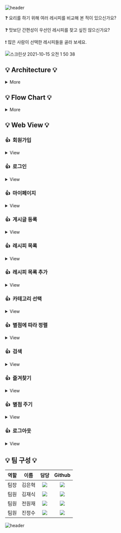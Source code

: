![header](https://capsule-render.vercel.app/api?type=soft&color=gradient&section=header&text=Pick%20and%20Roll&fontSize=90&animation=twinkling)

❓ 요리를 하기 위해 여러 레시피를 비교해 본 적이 있으신가요?

❓ 맛보단 간편성이 우선인 레시피를 찾고 싶진 않으신가요?

❗️ 많은 사람이 선택한 레시피들을 골라 보세요.

![스크린샷 2021-10-15 오전 1 50 38](https://user-images.githubusercontent.com/59719552/137361919-e7dd5b93-393b-4be0-a3d3-570df7c2b175.png)

## 💡 Architecture 💡
<details>
  <summary>More</summary>
  <img width="1037" alt="architecture" src="https://user-images.githubusercontent.com/59719552/137322724-0e083d7b-f8af-4dbf-8673-a7cf9978b28d.png">
</details>


## 💡 Flow Chart 💡
<details>
  <summary>More</summary>
  <img width="1037" alt="Screen Shot 2021-10-14 at 10 40 52 PM" src="https://user-images.githubusercontent.com/77090941/137343261-09bad1fc-7f30-4ffe-a7c7-4d56b5a6eb18.png">
</details>

## 💡 Web View 💡

### 👍&nbsp;&nbsp;회원가입

<details>
  <summary>View</summary>
  <img width="1037" alt="signup" src="https://user-images.githubusercontent.com/59719552/137367019-e6a15b9d-fa9b-4f24-80c0-95cded3661be.gif">
</details>

### 👍&nbsp;&nbsp;로그인
<details>
  <summary>View</summary>
  <img width="1037" alt="login" src="https://user-images.githubusercontent.com/59719552/137366135-a29e57d6-4297-4d84-a13d-dbcc04ded09d.gif">
</details>

### 👍&nbsp;&nbsp;마이페이지
<details>
  <summary>View</summary>
  <img width="1037" alt="mypage" src="https://user-images.githubusercontent.com/59719552/137367364-9e0bdf70-d736-41ec-bae5-787cc242d759.gif">
</details>

### 👍&nbsp;&nbsp;게시글 등록
<details>
  <summary>View</summary>
  <img width="1037" alt="post" src="https://user-images.githubusercontent.com/59719552/137368051-fbbb9af3-fa24-4c7a-9a30-2646dbe38826.gif">
</details>

### 👍&nbsp;&nbsp;레시피 목록
<details>
  <summary>View</summary>
  <img width="1037" alt="hover" src="https://user-images.githubusercontent.com/59719552/137368359-a94ecebb-2008-4039-8b42-63ef9d68f064.gif">
</details>

### 👍&nbsp;&nbsp;레시피 목록 추가
<details>
  <summary>View</summary>
  <img width="1037" alt="more" src="https://user-images.githubusercontent.com/59719552/137368592-e4525410-3dde-4cba-a582-bc46167f928f.gif">
</details>

### 👍&nbsp;&nbsp;카테고리 선택
<details>
  <summary>View</summary>
  <img width="1037" alt="category" src="https://user-images.githubusercontent.com/59719552/137415249-f4d0b838-7ed9-43b8-a2e2-6776fe712d50.gif">
</details>

### 👍&nbsp;&nbsp;별점에 따라 정렬
<details>
  <summary>View</summary>
  <img width="1037" alt="sort" src="https://user-images.githubusercontent.com/59719552/137415348-f7476c63-624f-4ec6-8af8-55a2658a8df9.gif">
</details>

### 👍&nbsp;&nbsp;검색
<details>
  <summary>View</summary>
  <img width="1037" alt="search" src="https://user-images.githubusercontent.com/59719552/137415486-987fc0ee-5326-435f-949e-f1b5b65f88a9.gif">
</details>

### 👍&nbsp;&nbsp;즐겨찾기
<details>
  <summary>View</summary>
  <img width="1037" alt="favorite" src="https://user-images.githubusercontent.com/59719552/137415546-af63176f-514f-4dab-9395-2346c7aad5d2.gif">
</details>

### 👍&nbsp;&nbsp;별점 주기
<details>
  <summary>View</summary>
  <img width="1037" alt="score" src="https://user-images.githubusercontent.com/59719552/137415579-1b531112-ceae-4a50-b261-6fe39dfcc407.gif">
</details>

### 👍&nbsp;&nbsp;로그아웃

<details>
  <summary>View</summary>
  <img width="1037" alt="logout" src="https://user-images.githubusercontent.com/59719552/137415600-342a6d98-d4c4-482b-86bd-0a163994310b.gif">
</details>

## 💡 팀 구성 💡
역할|이름|담당|Github
:---:|:---:|:---:|:---:
팀장|김은혁|<img src="https://img.shields.io/badge/FullStack-red"/></a>|<a href="https://github.com/steel-hyuk" target="_blank"><img src="https://img.shields.io/badge/steel-hyuk-grey?style=flat-square&logo=Github&logoColor=white"/></a>
팀원|김재식|<img src="https://img.shields.io/badge/BackEnd-Green"/></a>|<a href="https://github.com/jsjsjskjs" target="_blank"><img src="https://img.shields.io/badge/jsjsjskjs-grey?style=flat-square&logo=Github&logoColor=white"/></a>
팀원|전원재|<img src="https://img.shields.io/badge/FrontEnd-blue"/></a>|<a href="https://github.com/coriander345" target="_blank"><img src="https://img.shields.io/badge/coriander345-grey?style=flat-square&logo=Github&logoColor=white"/></a>
팀원|진정수|<img src="https://img.shields.io/badge/FrontEnd-blue"/></a>|<a href="https://github.com/youhavetosleep" target="_blank"><img src="https://img.shields.io/badge/youhavetosleep-grey?style=flat-square&logo=Github&logoColor=white"/></a>

![header](https://capsule-render.vercel.app/api?type=waving&color=gradient&section=footer&text=Pick%20and%20Roll&fontSize=35&animation=twinkling)
